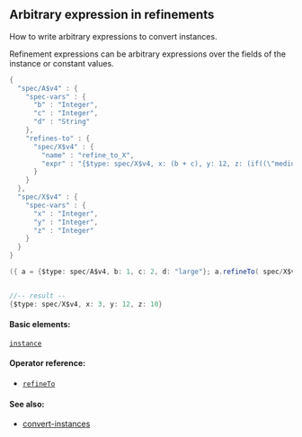 <!---
  This markdown file was generated. Do not edit.
  -->

## Arbitrary expression in refinements

How to write arbitrary expressions to convert instances.

Refinement expressions can be arbitrary expressions over the fields of the instance or constant values.

```java
{
  "spec/A$v4" : {
    "spec-vars" : {
      "b" : "Integer",
      "c" : "Integer",
      "d" : "String"
    },
    "refines-to" : {
      "spec/X$v4" : {
        "name" : "refine_to_X",
        "expr" : "{$type: spec/X$v4, x: (b + c), y: 12, z: (if((\"medium\" == d)) {5} else {10})}"
      }
    }
  },
  "spec/X$v4" : {
    "spec-vars" : {
      "x" : "Integer",
      "y" : "Integer",
      "z" : "Integer"
    }
  }
}
```

```java
({ a = {$type: spec/A$v4, b: 1, c: 2, d: "large"}; a.refineTo( spec/X$v4 ) })


//-- result --
{$type: spec/X$v4, x: 3, y: 12, z: 10}
```

#### Basic elements:

[`instance`](../jadeite-basic-syntax-reference.md#instance)

#### Operator reference:

* [`refineTo`](../jadeite-full-reference.md#refineTo)


#### See also:

* [convert-instances](convert-instances.md)


